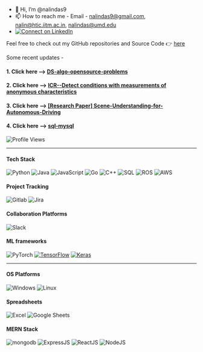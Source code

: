 - 👋 Hi, I’m @nalindas9
- 📫 How to reach me - Email - nalindas9@gmail.com, nalin@htic.iitm.ac.in, nalindas@umd.edu
- [![Connect on LinkedIn](https://img.shields.io/badge/LinkedIn-Connect-blue?logo=linkedin)](https://www.linkedin.com/in/nalin-das/)

Feel free to check out my GitHub repositories and Source Code 👉 [here](https://github.com/nalindas9?tab=repositories)

Some recent updates - 
#### 1. Click here --> [DS-algo-opensource-problems](https://github.com/nalindas9/ds-algo-opensource-problems/tree/main)
#### 2. Click here --> [ICR--Detect conditions with measurements of anonymous characteristics](https://github.com/nalindas9/ICR---Identifying-Age-Related-Conditions)
#### 3. Click here --> [[Research Paper] Scene-Understanding-for-Autonomous-Driving](https://github.com/nalindas9/Scene-Understanding-for-Autonomous-Driving.git)
#### 4. Click here --> [sql-mysql](https://github.com/nalindas9/sql-mysql)
   
![Profile Views](https://komarev.com/ghpvc/?username=nalindas9)

-------------------------------------------------------------------------------------------------------------------------------------
#### Tech Stack
![Python](https://img.shields.io/badge/Python-grey.svg?style=flat-square&logo=python&logoColor=white)
![Java](https://img.shields.io/badge/Java-grey.svg?style=flat-square&logo=java)
![JavaScript](https://img.shields.io/badge/JavaScript-grey.svg?style=flat-square&logo=javascript&logoColor=white)
![Go](https://img.shields.io/badge/Golang-grey.svg?style=flat-square&logo=go&logoColor=white)
![C++](https://img.shields.io/badge/C++-grey.svg?style=flat-square&logo=c%2B%2B)
![SQL](https://img.shields.io/badge/SQL-grey.svg?style=flat-square&logo=microsoft-sql-server&logoColor=white)
![ROS](https://img.shields.io/badge/ROS-grey.svg?style=flat-square&logo=ros)
![AWS](https://img.shields.io/badge/AWS-grey.svg?style=flat-square&logo=amazon-aws&logocolor=black)

#### Project Tracking
![Gitlab](https://img.shields.io/badge/Gitlab-grey.svg?style=flat-square&logo=gitlab&logoColor=white)
![Jira](https://img.shields.io/badge/Jira-grey.svg?style=flat-square&logo=jira)

#### Collaboration Platforms
![Slack](https://img.shields.io/badge/Slack-grey.svg?style=flat-square&logo=slack)

#### ML frameworks 
![PyTorch](https://img.shields.io/badge/PyTorch-%23EE4C2C.svg?style=for-the-badge&logo=PyTorch&logoColor=white&color=grey)
[![TensorFlow](https://img.shields.io/badge/TensorFlow-%23FF6F00.svg?style=for-the-badge&logo=TensorFlow&logoColor=white&color=grey)]()
[![Keras](https://img.shields.io/badge/Keras-%446600.svg?style=for-the-badge&logo=Keras&logoColor=white&color=grey)]()

-------------------------------------------------------------------------------------------------------------------------------------
#### OS Platforms
![Windows](https://img.shields.io/badge/Windows--white?logo=windows&logoColor=white)
![Linux](https://img.shields.io/badge/Linux--white?logo=linux&logoColor=white)

#### Spreadsheets
![Excel](https://img.shields.io/badge/Excel-32C03C?style=for-the-badge&logo=microsoft-excel&logoColor=white&color=grey)
![Google Sheets](https://img.shields.io/badge/Google_Sheets-34A853?style=for-the-badge&logo=google-sheets&logoColor=white&color=grey)

#### MERN Stack

![mongodb](https://img.shields.io/badge/mongodb-lightbrown.svg?style=flat&logo=mongodb&color=grey&logoColor=white)
![ExpressJS](https://img.shields.io/badge/ExpressJS-yellow.svg?style=flat&logo=express&color=grey)
![ReactJS](https://img.shields.io/badge/ReactJS-pink.svg?style=flat&logo=react&color=grey&logoColor=white)
![NodeJS](https://img.shields.io/badge/NodeJS-violet.svg?style=flat&logo=node.js&color=grey&logoColor=white)

<!--
![hackerank-ratings](https://github.com/nalindas9/nalindas9/assets/44141068/3e5b5a28-cbf2-4c94-bb46-f85cbf68edb9)


[profile](https://www.hackerrank.com/nalindas9?badge=30-days-of-code&stars=2&level=1&hr_r=1&utm_campaign=social-buttons&utm_medium=linkedin&utm_source=badge_share&social=linkedin)
-->
<!---
nalindas9/nalindas9 is a ✨ special ✨ repository because its `README.md` (this file) appears on your GitHub profile.
You can click the Preview link to take a look at your changes.
- 👀 I’m interested in CV/Perception, AI/ML, Robotics
| CV/Perception | AI/ML | Robotics
--->
